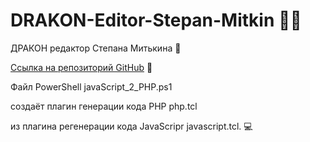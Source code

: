 # DRAKON-Editor-Stepan-Mitkin 🐉🚀
ДРАКОН редактор Степана Митькина 🐉

[Ссылка на репозиторий GitHub]([URL]https://github.com/stepan-mitkin/drakon_editor#how-to-use-release-version-of-drakon-editor[/URL]) 🌟

Файл PowerShell javaScript_2_PHP.ps1 

создаёт плагин генерации кода PHP php.tcl 

из плагина регенерации кода JavaScripr javascript.tcl. 💻
